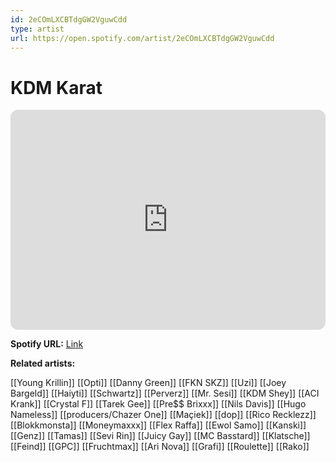 ```yaml
---
id: 2eCOmLXCBTdgGW2VguwCdd
type: artist
url: https://open.spotify.com/artist/2eCOmLXCBTdgGW2VguwCdd
---
```

# KDM Karat

<iframe style="border-radius:12px" src="https://open.spotify.com/embed/artist/2eCOmLXCBTdgGW2VguwCdd" width="100%" height="352" frameBorder="0" allowfullscreen="" allow="autoplay; clipboard-write; encrypted-media; fullscreen; picture-in-picture" loading="lazy"></iframe>

**Spotify URL:** [Link](https://open.spotify.com/artist/2eCOmLXCBTdgGW2VguwCdd)

**Related artists:**

[[Young Krillin]]
[[Opti]]
[[Danny Green]]
[[FKN SKZ]]
[[Uzi]]
[[Joey Bargeld]]
[[Haiyti]]
[[Schwartz]]
[[Perverz]]
[[Mr. Sesi]]
[[KDM Shey]]
[[ACI Krank]]
[[Crystal F]]
[[Tarek Gee]]
[[Pre$$ Brixxx]]
[[Nils Davis]]
[[Hugo Nameless]]
[[producers/Chazer One]]
[[Maçiek]]
[[dop]]
[[Rico Recklezz]]
[[Blokkmonsta]]
[[Moneymaxxx]]
[[Flex Raffa]]
[[Ewol Samo]]
[[Kanski]]
[[Genz]]
[[Tamas]]
[[Sevi Rin]]
[[Juicy Gay]]
[[MC Basstard]]
[[Klatsche]]
[[Feind]]
[[GPC]]
[[Fruchtmax]]
[[Ari Nova]]
[[Grafi]]
[[Roulette]]
[[Rako]]
